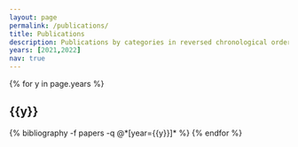 ```yaml
---
layout: page
permalink: /publications/
title: Publications
description: Publications by categories in reversed chronological order. generated by jekyll-scholar.
years: [2021,2022]
nav: true
---
```


<div class="publications">

{% for y in page.years %}
  <h2 class="year">{{y}}</h2>
  {% bibliography -f papers -q @*[year={{y}}]* %}
{% endfor %}

</div>
